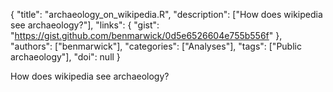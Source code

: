 {
  "title": "archaeology_on_wikipedia.R",
  "description": ["How does wikipedia see archaeology?"],
  "links": {
    "gist": "https://gist.github.com/benmarwick/0d5e6526604e755b556f"
  },
  "authors": ["benmarwick"],
  "categories": ["Analyses"],
  "tags": ["Public archaeology"],
  "doi": null
}

<!-- Generated by csv2md.R – do not edit by hand -->

How does wikipedia see archaeology?